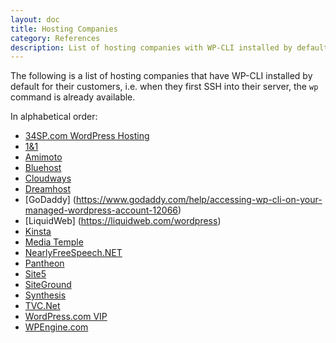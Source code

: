 ```yaml
---
layout: doc
title: Hosting Companies
category: References
description: List of hosting companies with WP-CLI installed by default.
---
```


The following is a list of hosting companies that have WP-CLI installed by default for their customers, i.e. when they first SSH into their server, the `wp` command is already available.

In alphabetical order:

* [34SP.com WordPress Hosting](https://www.34sp.com/wordpress-hosting)
* [1&1](http://1and1.com/)
* [Amimoto](http://megumi-cloud.com/)
* [Bluehost](http://www.bluehost.com/)
* [Cloudways](http://cloudways.com)
* [Dreamhost](http://dreamhost.com)
* [GoDaddy] (https://www.godaddy.com/help/accessing-wp-cli-on-your-managed-wordpress-account-12066)
* [LiquidWeb] (https://liquidweb.com/wordpress)
* [Kinsta](https://kinsta.com)
* [Media Temple](http://mediatemple.net)
* [NearlyFreeSpeech.NET](https://www.nearlyfreespeech.net/)
* [Pantheon](https://pantheon.io)
* [Site5](http://www.site5.com/)
* [SiteGround](http://www.siteground.com/)
* [Synthesis](http://websynthesis.com/)
* [TVC.Net](http://TVC.Net/)
* [WordPress.com VIP](http://vip.wordpress.com/)
* [WPEngine.com](http://wpengine.com)

